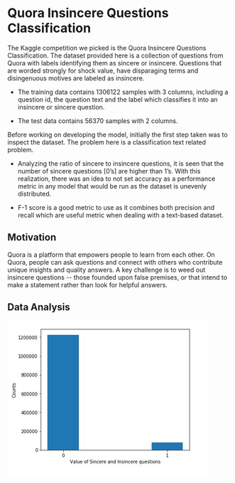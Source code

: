 # Quora Insincere Questions Classification

The Kaggle competition we picked is the Quora Insincere Questions Classification. The
dataset provided here is a collection of questions from Quora with labels identifying them
as sincere or insincere. Questions that are worded strongly for shock value, have
disparaging terms and disingenuous motives are labeled as insincere.

- The training data contains 1306122 samples with 3 columns, including a question id, the
question text and the label which classifies it into an insincere or sincere question.

- The test data contains 56370 samples with 2 columns.

Before working on developing the model, initially the first step taken was to inspect the
dataset. The problem here is a classification text related problem.

- Analyzing the ratio of sincere to insincere questions, it is seen that the number of sincere
questions [0’s] are higher than 1’s. With this realization, there was an idea to not set
accuracy as a performance metric in any model that would be run as the dataset is
unevenly distributed.

- F-1 score is a good metric to use as it combines both precision and recall which are
useful metric when dealing with a text-based dataset.

## Motivation

Quora is a platform that empowers people to learn from each other. On Quora, people can ask questions and connect with others who contribute unique insights and quality answers. A key challenge is to weed out insincere questions -- those founded upon false premises, or that intend to make a statement rather than look for helpful answers.

## Data Analysis

![ratio](/images/3.JPG)
